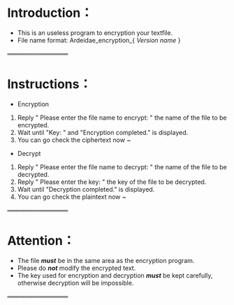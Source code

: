 # Introduction：

- This is an useless program to encryption your textfile.
- File name format:    Ardeidae_encryption_{ _Version name_ }

══════════════

# Instructions：

- Encryption

 1. Reply " Please enter the file name to encrypt: " the name of the file to be encrypted.
 2. Wait until "Key: " and "Encryption completed." is displayed.
 3. You can go check the ciphertext now ~

- Decrypt

 1. Reply " Please enter the file name to decrypt: " the name of the file to be decrypted.
 2. Reply " Please enter the key: " the key of the file to be decrypted.
 3. Wait until "Decryption completed." is displayed.
 4. You can go check the plaintext now ~

══════════════

# Attention：

- The file **_must_** be in the same area as the encryption program.
- Please do **_not_** modify the encrypted text.
- The key used for encryption and decryption **_must_** be kept carefully, otherwise decryption will be impossible.

══════════════


